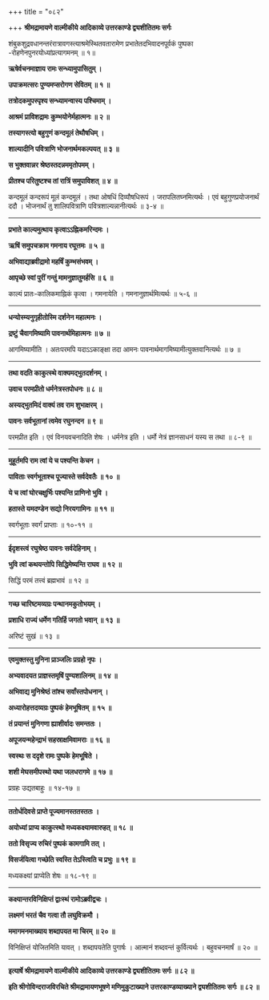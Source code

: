 +++
title = "०८२"

+++
**श्रीमद्रामायणे वाल्मीकीये आदिकाव्ये उत्तरकाण्डे द्व्यशीतितमः सर्गः**

शंबुकशुद्रवधानन्तरंरात्रावगस्त्याश्रमेस्थितवतारामेण प्रभातेतदभिवादनपूर्वकं पुष्पका -रोहणेनपुनरयोध्यांप्रत्यागमनम् ॥ १॥

**ऋषेर्वचनमाज्ञाय रामः सन्ध्यामुपासितुम् ।**

**उपाक्रमत्सरः पुण्यमप्सरोगण सेवितम् ॥ १ ॥**

**तत्रोदकमुपस्पृश्य सन्ध्यामन्वास्य पश्चिमाम् ।**

**आश्रमं प्राविशद्रामः कुम्भयोनेर्महात्मनः ॥ २ ॥**

**तस्यागस्त्यो बहुगुणं कन्दमूलं तेथौषधिम् ।**

**शाल्यादीनि पवित्राणि भोजनार्थमकल्पयत् ॥ ३ ॥**

**स भुक्तवान्नर श्रेष्ठस्तदन्नममृतोपमम् ।**

**प्रीतश्च परितुष्टश्च तां रात्रिं समुपाविशत् ॥ ४ ॥**

कन्दमूलं कन्दरूपं मूलं कन्दमूलं । तथा ओषधिं दिव्यौषधिरूपं । जरापलितघ्नमित्यर्थः । एवं बहुगुणप्रयोजनार्थं ददौ । भोजनार्थं तु शालिपवित्राणि पवित्रशाल्यन्नानीत्यर्थः ॥ ३-४ ॥

****

**प्रभाते काल्यमुत्थाय कृत्वाऽऽह्निकमरिन्दमः ।**

**ऋषिं समुपचक्राम गमनाय रघूत्तमः ॥ ५ ॥**

**अभिवाद्याब्रवीद्रामो महर्षिं कुम्भसंभवम् ।**

**आपृच्छे स्वां पुरीं गन्तुं मामनुज्ञातुमर्हसि ॥ ६ ॥**

काल्यं प्रातः-कालिकमाह्निकं कृत्वा । गमनायेति । गमनानुज्ञार्थमित्यर्थः ॥ ५-६ ॥

****

**धन्योस्म्यनुगृहीतोस्मि दर्शनेन महात्मनः ।**

**द्रष्टुं चैवागमिष्यामि पावनार्थमिहात्मनः ॥ ७ ॥**

आगमिष्यामीति । अतःपरमपि यदाऽऽकाङ्क्षा तदा आमनः पावनार्थमागमिष्यामीत्युक्तवानित्यर्थः ॥ ७ ॥

****

**तथा वदति काकुत्स्थे वाक्यमद्भुतदर्शनम् ।**

**उवाच परमप्रीतो धर्मनेत्रस्तपोधनः ॥ ८ ॥**

**अस्यद्भुतमिदं वाक्यं तव राम शुभाक्षरम् ।**

**पावनः सर्वभूतानां त्वमेव रघुनन्दन ॥ ९ ॥**

परमप्रीत इति । एवं विनयवचनादिति शेषः । धर्मनेत्र इति । धर्मो नेत्रं ज्ञानसाधनं यस्य स तथा ॥ ८-९ ॥

****

**मुहूर्तमपि राम त्वां ये च पश्यन्ति केचन ।**

**पाविताः स्वर्गभूताश्च पूज्यास्ते सर्वदेवतैः ॥ १० ॥**

**ये च त्वां घोरचक्षुर्भिः पश्यन्ति प्राणिनो भुवि ।**

**हतास्ते यमदण्डेन सद्यो निरयगामिनः ॥ ११ ॥**

स्वर्गभूताः स्वर्गं प्राप्ताः ॥ १०-११ ॥

****

**ईदृशस्त्वं रघुश्रेष्ठ पावनः सर्वदेहिनाम् ।**

**भुवि त्वां कथयन्तोपि सिद्धिमेष्यन्ति राघव ॥ १२ ॥**

सिद्धिं परमं तत्त्वं ब्रह्मभावं ॥ १२ ॥

****

**गच्छ चारिष्टमव्यग्रः पन्थानमकुतोभयम् ।**

**प्रशाधि राज्यं धर्मेण गतिर्हि जगतो भवान् ॥ १३ ॥**

अरिष्टं सुखं ॥ १३ ॥

****

**एवमुक्तस्तु मुनिना प्राञ्जलिः प्रग्रहो नृपः ।**

**अभ्यवादयत प्राज्ञस्तमृषिं पुण्यशालिनम् ॥ १४ ॥**

**अभिवाद्य मुनिश्रेष्ठं तांश्च सर्वांस्तपोधनान् ।**

**अध्यारोहत्तदव्यग्रः पुष्पकं हेमभूषितम् ॥ १५ ॥**

**तं प्रयान्तं मुनिगणा ह्याशीर्वादः समन्ततः ।**

**अपूजयन्महेन्द्राभं सहस्राक्षमिवामराः ॥ १६ ॥**

**स्वस्थः स ददृशे रामः पुष्पके हेमभूषिते ।**

**शशी मेघसमीपस्थो यथा जलधरागमे ॥ १७ ॥**

प्रग्रहः उद्यतबाहुः ॥ १४-१७ ॥

****

**ततोर्धदिवसे प्राप्ते पूज्यमानस्ततस्ततः ।**

**अयोध्यां प्राप्य काकुत्स्थो मध्यकक्ष्यामवारुहत् ॥ १८ ॥**

**ततो विसृज्य रुचिरं पुष्पकं कामगामि तत् ।**

**विसर्जयित्वा गच्छेति स्वस्ति तेऽस्त्विति च प्रभुः ॥ १९ ॥**

मध्यकक्ष्यां प्राप्येति शेषः ॥ १८-१९ ॥

****

**कक्ष्यान्तरविनिक्षिप्तं द्वाःस्थं रामोऽब्रवीद्वचः ।**

**लक्ष्मणं भरतं चैव गत्वा तौ लघुविक्रमौ ।**

**ममागमनमाख्याय शब्दापयत मा चिरम् ॥ २० ॥**

विनिक्षिप्तं योजितमिति यावत् । शब्दापयतेति पुगार्षः । आत्मानं शब्दवन्तं कुर्वित्यर्थः । बहुवचनमार्षं ॥ २० ॥

****

**इत्यार्षे श्रीमद्रामायणे वाल्मीकीये आदिकाव्ये उत्तरकाण्डे द्व्यशीतितमः सर्गः ॥ ८२ ॥**

**इति श्रीगोविन्दराजविरचिते श्रीमद्रामायणभूषणे मणिमुकुटाख्याने उत्तरकाण्डव्याख्याने द्व्यशीतितमः सर्गः ॥ ८२ ॥**
